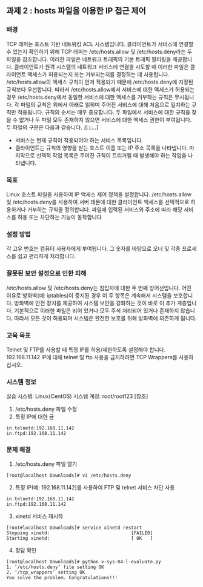 ## 과제 2 : hosts 파일을 이용한 IP 접근 제어

### 배경
TCP 래퍼는 호스트 기반 네트워킹 ACL 시스템입니다. 클라이언트가 서비스에 연결할 수 있는지 확인하기 위해 TCP 래퍼는 /etc/hosts.allow 및 /etc/hosts.deny라는 두 파일을 참조합니다. 이러한 파일은 네트워크 트래픽의 기본 트래픽 필터링을 제공합니다. 클라이언트가 원격 시스템의 네트워크 서비스에 연결을 시도할 때 이러한 파일은 클라이언트 액세스가 허용되는지 또는 거부되는지를 결정하는 데 사용됩니다.
/etc/hosts.allow의 액세스 규칙이 먼저 적용되기 때문에 /etc/hosts.deny에 지정된 규칙보다 우선합니다. 따라서 /etc/hosts.allow에서 서비스에 대한 액세스가 허용되는 경우 /etc/hosts.deny에서 동일한 서비스에 대한 액세스를 거부하는 규칙은 무시됩니다.
각 파일의 규칙은 위에서 아래로 읽히며 주어진 서비스에 대해 처음으로 일치하는 규칙만 적용됩니다. 규칙의 순서는 매우 중요합니다. 두 파일에서 서비스에 대한 규칙을 찾을 수 없거나 두 파일 모두 존재하지 않으면 서비스에 대한 액세스 권한이 부여됩니다. 두 파일의 구문은 다음과 같습니다.
<services>:<clients>[:<option1>:<option2>:…]
-	서비스는 현재 규칙이 적용되어야 하는 서비스 목록입니다.
-	 클라이언트는 규칙의 영향을 받는 호스트 이름 또는 IP 주소 목록을 나타냅니다.
마지막으로 선택적 작업 목록은 주어진 규칙이 트리거될 때 발생해야 하는 작업을 나타냅니다.

### 목표
Linux 호스트 파일을 사용하여 IP 액세스 제어 정책을 설정합니다.
/etc/hosts.allow 및 /etc/hosts.deny를 사용하여 서버 데몬에 대한 클라이언트 액세스를 선택적으로 허용하거나 거부하는 규칙을 정의합니다. 파일에 입력된 서비스와 주소에 따라 해당 서비스를 허용 또는 차단하는 기능이 동작합니다

### 설정 방법
각 고유 번호는 컴퓨터 사용자에게 부여됩니다. 그 숫자를 바탕으로 오너 및 각종 프로세스를 쉽고 편리하게 처리합니다.

### 잘못된 보안 설정으로 인한 피해
/etc/hosts.allow 및 /etc/hosts.deny는 침입자에 대한 두 번째 방어선입니다. 어떤 이유로 방화벽(예: iptables)이 중지된 경우 이 두 항목은 계속해서 시스템을 보호합니다. 방화벽에 안전 장치를 제공하여 시스템 보안을 강화하는 것이 바로 이 추가 계층입니다.
기본적으로 이러한 파일은 비어 있거나 모두 주석 처리되어 있거나 존재하지 않습니다. 따라서 모든 것이 허용되며 시스템은 완전한 보호를 위해 방화벽에 의존하게 됩니다.

### 교육 목표
Telnet 및 FTP를 사용할 때 특정 IP를 허용/제한하도록 설정해야 합니다. 192.168.11.142 IP에 대해 telnet 및 ftp 사용을 금지하려면 TCP Wrappers를 사용하십시오.

### 시스템 정보
실습 시스템: Linux(CentOS)
시스템 계정: root/root123
[참조]
1) /etc/hosts.deny 파일 수정
2) 특정 IP에 대한 금
```
in.telnetd:192.168.11.142
in.ftpd:192.168.11.142
```

### 문제 해결
1. /etc/hosts.deny 파일 열기
```
[root@localhost Downloads]# vi /etc/hosts.deny
```

2. 특정 IP(예: 192.168.11.142)를 사용하여 FTP 및 telnet 서비스 차단 사용
```
in.telnetd:192.168.11.142
in.ftpd:192.168.11.142
```

3. xinetd 서비스 재시작
```
[root#localhost Downloads]# service xinetd restart
Stopping xinetd:                              [FAILED]
Starting xinetd:                              [ OK   ]
```

4. 정답 확인
```
[root@localhost Downloads]# python v-sys-04-l-evaluate.py
1. ‘/etc/hosts.deny’ file setting OK
2. ‘/tcp_wrappers’ setting OK
You solve the problem. Congratulations!!!
```
